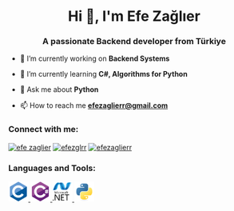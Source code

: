 

<h1 align="center">Hi 👋, I'm Efe Zağlıer</h1>
<h3 align="center">A passionate Backend developer from Türkiye</h3>

- 🔭 I’m currently working on **Backend Systems**

- 🌱 I’m currently learning **C#, Algorithms for Python**

- 💬 Ask me about **Python**

- 📫 How to reach me **efezaglierr@gmail.com**

<h3 align="left">Connect with me:</h3>
<p align="left">
<a href="https://linkedin.com/in/efe zagli̇er" target="blank"><img align="center" src="https://raw.githubusercontent.com/rahuldkjain/github-profile-readme-generator/master/src/images/icons/Social/linked-in-alt.svg" alt="efe zagli̇er" height="30" width="40" /></a>
<a href="https://instagram.com/efezglrr" target="blank"><img align="center" src="https://raw.githubusercontent.com/rahuldkjain/github-profile-readme-generator/master/src/images/icons/Social/instagram.svg" alt="efezglrr" height="30" width="40" /></a>
<a href="https://www.leetcode.com/efezaglierr" target="blank"><img align="center" src="https://raw.githubusercontent.com/rahuldkjain/github-profile-readme-generator/master/src/images/icons/Social/leet-code.svg" alt="efezaglierr" height="30" width="40" /></a>
</p>

<h3 align="left">Languages and Tools:</h3>
<p align="left"> <a href="https://www.cprogramming.com/" target="_blank" rel="noreferrer"> <img src="https://raw.githubusercontent.com/devicons/devicon/master/icons/c/c-original.svg" alt="c" width="40" height="40"/> </a> <a href="https://www.w3schools.com/cs/" target="_blank" rel="noreferrer"> <img src="https://raw.githubusercontent.com/devicons/devicon/master/icons/csharp/csharp-original.svg" alt="csharp" width="40" height="40"/> </a> <a href="https://dotnet.microsoft.com/" target="_blank" rel="noreferrer"> <img src="https://raw.githubusercontent.com/devicons/devicon/master/icons/dot-net/dot-net-original-wordmark.svg" alt="dotnet" width="40" height="40"/> </a> <a href="https://www.python.org" target="_blank" rel="noreferrer"> <img src="https://raw.githubusercontent.com/devicons/devicon/master/icons/python/python-original.svg" alt="python" width="40" height="40"/> </a> </p>
